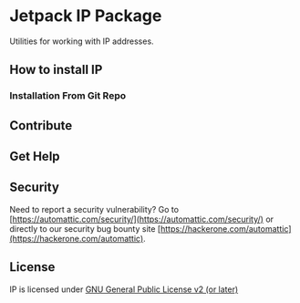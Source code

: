 # Jetpack IP Package

Utilities for working with IP addresses.

## How to install IP

### Installation From Git Repo

## Contribute

## Get Help

## Security

Need to report a security vulnerability? Go to [https://automattic.com/security/](https://automattic.com/security/) or directly to our security bug bounty site [https://hackerone.com/automattic](https://hackerone.com/automattic).

## License

IP is licensed under [GNU General Public License v2 (or later)](./LICENSE.txt)

